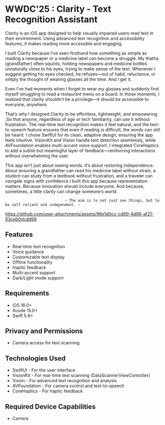 # WWDC'25 : Clarity - Text Recognition Assistant

Clarity is an iOS app designed to help visually impaired users read text in their environment. Using advanced text recognition and accessibility features, it makes reading more accessible and engaging.

I built Clarity because I’ve seen firsthand how something as simple as reading a newspaper or a medicine label can become a struggle. My thatha (grandfather) often squints, holding newspapers and medicine bottles unnaturally close to his eyes, trying to make sense of the text. Whenever I suggest getting his eyes checked, he refuses—out of habit, reluctance, or simply the thought of wearing glasses all the time. And I get it.

Even I’ve had moments when I forget to wear my glasses and suddenly find myself struggling to read a restaurant menu on a board. In those moments, I realized that clarity shouldn’t be a privilege—it should be accessible to everyone, anywhere.

That’s why I designed Clarity to be effortless, lightweight, and empowering ,So that anyone, regardless of age or tech familiarity, can use it without frustration. The real-time text recognition makes it feel natural, and the text-to-speech feature ensures that even if reading is difficult, the words can still be heard. I chose SwiftUI for its clean, adaptive design, ensuring the app feels intuitive. VisionKit and Vision handle text detection seamlessly, while AVFoundation enables multi-accent voice support. I integrated CoreHaptics to add a subtle but meaningful layer of feedback—reinforcing interactions without overwhelming the user.

This app isn’t just about seeing words. It’s about restoring independence. About ensuring a grandfather can read his medicine label without strain, a student can study from a textbook without frustration, and a traveler can navigate signs with confidence.I built this app because representation matters. Because innovation should include everyone. And because, sometimes, a little clarity can change someone’s world.

                               ~ The aim is to not just see things, but to be self reliant and independent. ~


https://github.com/user-attachments/assets/96e1d0cc-cd90-4d66-af21-93ceb0dcdd99


## Features
- Real-time text recognition
- Voice guidance
- Customizable text display
- Offline functionality
- Haptic feedback
- Multi-accent support
- Dark/Light mode support

## Requirements
- iOS 16.0+
- Xcode 15.0+
- Swift 5.9+

## Privacy and Permissions
- Camera access for text scanning

## Technologies Used
- SwiftUI - For the user interface
- VisionKit - For real-time text scanning (DataScannerViewController)
- Vision - For advanced text recognition and analysis
- AVFoundation - For camera control and text-to-speech
- CoreHaptics - For haptic feedback


## Required Device Capabilities
- Camera





